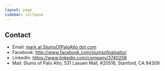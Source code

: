 ```yaml
---
layout: page
sidebar: collapse
---
```


## Contact

  * Email: <a href="mailto:mark@SlumsOfPaloAlto.com">mark at SlumsOfPaloAlto dot com</a>
  * Facebook: <http://www.facebook.com/slumsofpaloalto/>
  * LinkedIn: <https://www.linkedin.com/company/3740258>
  * Mail: Slums of Palo Alto, 531 Lasuen Mall, #20516, Stanford, CA 94309

